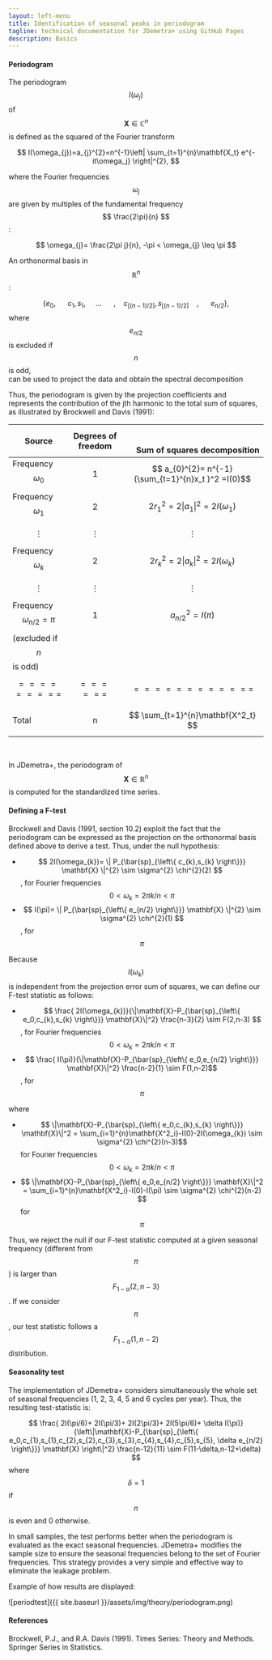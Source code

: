 ```yaml
---
layout: left-menu
title: Identification of seasonal peaks in periodogram
tagline: technical documentation for JDemetra+ using GitHub Pages
description: Basics
---
```


####  Periodogram

The periodogram $$ I(\omega_j)$$  of $$ \mathbf{X} \in \mathbb{C}^n $$ is defined as the squared of the Fourier transform

$$
I(\omega_{j})=a_{j}^{2}=n^{-1}\left| \sum_{t=1}^{n}\mathbf{X_t} e^{-it\omega_j} \right|^{2},
$$

where the Fourier frequencies  $$ \omega_{j} $$  are given by multiples of the fundamental frequency $$ \frac{2\pi}{n} $$:

$$
\omega_{j}= \frac{2\pi j}{n}, -\pi < \omega_{j} \leq \pi 
$$

An orthonormal basis in  $$ \mathbb{R}^n $$:

$$ 
\left\{ e_0, ~~~~~~c_1, s_1, ~~~~~\ldots~~~~~\ , ~~~~c_{[(n-1)/2]}, s_{[(n-1)/2]}~~~~,~~~~~~ e_{n/2}  \right\},
$$ 
where $$ e_{n/2} $$ is excluded if $$ n $$ is odd,  
can be used to project the data and obtain the spectral decomposition

Thus, the periodogram is given by the projection coefficients and represents the contribution of the jth 
harmonic to the total sum of squares, as illustrated by Brockwell and Davis (1991):

| Source   | Degrees of freedom  |  $$~~~~$$ Sum of squares decomposition |
|---|:---:|---:|
| Frequency $$ \omega_{0} $$  | 1  | $$ a_{0}^{2}= n^{-1}(\sum_{t=1}^{n}x_t )^2 =I(0)$$ |
| Frequency $$ \omega_{1} $$    |  2 | $$ 2 r^{2}_{1} = 2 \left\| a_{1} \right\|^{2} = 2 I(\omega_{1}) $$  |
| $$ \vdots $$  |   $$ \vdots $$   |  $$ \vdots $$  |
| Frequency $$ \omega_{k} $$  | 2  | $$ 2 r^{2}_{k} = 2 \left\| a_{k} \right\|^{2} = 2 I(\omega_{k}) $$    |
| $$ \vdots $$  |  $$ \vdots $$    |   $$ \vdots $$  |
| Frequency $$ \omega_{n/2}=\pi $$    | 1  | $$ a_{n/2}^{2} = I(\pi) $$  |
| (excluded if $$ n $$ is odd)   |   |   |
|  $$ ========= $$ | $$ ====== $$ | $$ ============ $$   |
|  Total |  n |    $$ \sum_{t=1}^{n}\mathbf{X^2_t} $$|

$$~~~~$$

In JDemetra+, the periodogram of $$ \mathbf{X} \in \mathbb{R}^n $$ is computed for the standardized time series. 

####  Defining a F-test

Brockwell and Davis (1991, section 10.2) exploit the fact that the periodogram can be expressed as 
the projection on the orthonormal basis defined above to derive a  test.  Thus, under the null hypothesis:

- $$ 2I(\omega_{k})= \| P_{\bar{sp}_{\left\{ c_{k},s_{k} \right\}}} \mathbf{X} \|^{2}  \sim \sigma^{2} \chi^{2}(2) $$, for Fourier frequencies
$$ 0 < \omega_{k}=2\pi k/n < \pi $$
- $$ I(\pi)= \| P_{\bar{sp}_{\left\{ e_{n/2} \right\}}} \mathbf{X} \|^{2}  \sim \sigma^{2} \chi^{2}(1) $$, for $$ \pi $$

Because  $$ I(\omega_{k}) $$  is independent from the projection error sum of squares, we can define our F-test statistic as follows:

- $$ \frac{ 2I(\omega_{k})}{\|\mathbf{X}-P_{\bar{sp}_{\left\{ e_0,c_{k},s_{k} \right\}}} \mathbf{X}\|^2} \frac{n-3}{2} \sim F(2,n-3) $$, for Fourier frequencies
$$ 0 < \omega_{k}=2\pi k/n < \pi $$
- $$ \frac{ I(\pi)}{\|\mathbf{X}-P_{\bar{sp}_{\left\{ e_0,e_{n/2} \right\}}} \mathbf{X}\|^2} \frac{n-2}{1} \sim F(1,n-2)$$, for  $$ \pi $$

where
- $$ \|\mathbf{X}-P_{\bar{sp}_{\left\{ e_0,c_{k},s_{k} \right\}}} \mathbf{X}\|^2  = \sum_{i=1}^{n}\mathbf{X^2_i}-I(0)-2I(\omega_{k}) \sim \sigma^{2} \chi^{2}(n-3)$$  for Fourier frequencies
$$ 0 < \omega_{k}=2\pi k/n < \pi $$
- $$ \|\mathbf{X}-P_{\bar{sp}_{\left\{ e_0,e_{n/2} \right\}}} \mathbf{X}\|^2 = \sum_{i=1}^{n}\mathbf{X^2_i}-I(0)-I(\pi) \sim \sigma^{2} \chi^{2}(n-2)  $$     for $$ \pi $$

Thus, we reject the null if our F-test statistic computed at a given seasonal frequency (different from $$ \pi $$) is larger than $$ F_{1-α}(2,n-3)$$. 
If we consider $$ \pi  $$, our test statistic follows a $$ F_{1-α}(1,n-2)$$ distribution. 

####  Seasonality test

The implementation of JDemetra+ considers simultaneously the whole set of seasonal frequencies (1, 2, 3, 4, 5 and 6 cycles per year). Thus, the resulting test-statistic is:

$$
 \frac{ 2I(\pi/6)+ 2I(\pi/3)+ 2I(2\pi/3)+ 2I(5\pi/6)+ \delta I(\pi)}{\left\|\mathbf{X}-P_{\bar{sp}_{\left\{ e_0,c_{1},s_{1},c_{2},s_{2},c_{3},s_{3},c_{4},s_{4},c_{5},s_{5}, \delta e_{n/2} \right\}}} \mathbf{X} \right\|^2} \frac{n-12}{11} \sim F(11-\delta,n-12+\delta) 
$$
where  $$ \delta=1 $$  if $$ n $$ is even and 0 otherwise.

In small samples, the test performs better  when the periodogram is evaluated as the exact seasonal frequencies.  JDemetra+  modifies the sample size 
to ensure the seasonal frequencies belong to the set of Fourier frequencies.   This strategy provides a very simple and effective way to eliminate the leakage problem.

Example of how results are displayed:

![periodtest]({{ site.baseurl }}/assets/img/theory/periodogram.png)


####  References

Brockwell, P.J., and R.A. Davis (1991). Times Series: Theory and Methods. Springer Series in Statistics.
